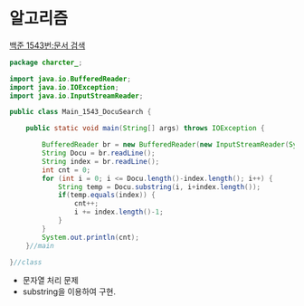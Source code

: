 # 알고리즘
[백준 1543번:문서 검색](https://www.acmicpc.net/problem/1543)
```java
package charcter_;

import java.io.BufferedReader;
import java.io.IOException;
import java.io.InputStreamReader;

public class Main_1543_DocuSearch {

	public static void main(String[] args) throws IOException {

		BufferedReader br = new BufferedReader(new InputStreamReader(System.in));
		String Docu = br.readLine();
		String index = br.readLine();
		int cnt = 0;
		for (int i = 0; i <= Docu.length()-index.length(); i++) {
			String temp = Docu.substring(i, i+index.length());
			if(temp.equals(index)) {
				cnt++; 
				i += index.length()-1;
			}
		}
		System.out.println(cnt);
	}//main

}//class

```
- 문자열 처리 문제
- substring을 이용하여 구현.
